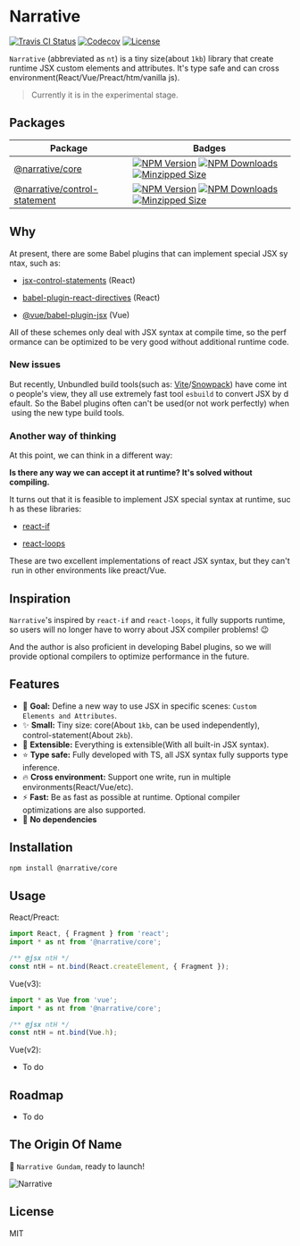 # Narrative

<p>
  <a href="https://travis-ci.org/joe-sky/narrative"><img src="https://travis-ci.org/joe-sky/narrative.svg?branch=master" alt="Travis CI Status"></a>
  <a href="https://codecov.io/gh/joe-sky/narrative"><img src="https://codecov.io/gh/joe-sky/narrative/branch/master/graph/badge.svg" alt="Codecov"></a>
  <a href="https://www.npmjs.com/package/@narrative/core"><img src="https://img.shields.io/npm/l/@narrative/core.svg" alt="License"></a>
</p>

`Narrative` (abbreviated as `nt`) is a tiny size(about `1kb`) library that create runtime JSX custom elements and attributes. It's type safe and can cross environment(React/Vue/Preact/htm/vanilla js).

> Currently it is in the experimental stage.

## Packages

| Package                                                                                                     | Badges                                                                                                                                                                                                                                                                                                                                                                                                                                                                                                                                            |
| ----------------------------------------------------------------------------------------------------------- | ------------------------------------------------------------------------------------------------------------------------------------------------------------------------------------------------------------------------------------------------------------------------------------------------------------------------------------------------------------------------------------------------------------------------------------------------------------------------------------------------------------------------------------------------- |
| [@narrative/core](https://github.com/joe-sky/narrative/tree/master/packages/core)                           | <a href="https://www.npmjs.org/package/@narrative/core"><img src="https://img.shields.io/npm/v/@narrative/core.svg" alt="NPM Version"></a> <a href="https://www.npmjs.org/package/@narrative/core"><img src="https://img.shields.io/npm/dm/@narrative/core.svg" alt="NPM Downloads"></a> <a href="https://bundlephobia.com/result?p=@narrative/core"><img src="https://img.shields.io/bundlephobia/minzip/@narrative/core.svg?style=flat" alt="Minzipped Size"></a>                                                                               |
| [@narrative/control-statement](https://github.com/joe-sky/narrative/tree/master/packages/control-statement) | <a href="https://www.npmjs.org/package/@narrative/control-statement"><img src="https://img.shields.io/npm/v/@narrative/control-statement.svg" alt="NPM Version"></a> <a href="https://www.npmjs.org/package/@narrative/control-statement"><img src="https://img.shields.io/npm/dm/@narrative/control-statement.svg" alt="NPM Downloads"></a> <a href="https://bundlephobia.com/result?p=@narrative/control-statement"><img src="https://img.shields.io/bundlephobia/minzip/@narrative/control-statement.svg?style=flat" alt="Minzipped Size"></a> |

## Why

At present, there are some Babel plugins that can implement special JSX syntax, such as:

- [jsx-control-statements](https://github.com/AlexGilleran/jsx-control-statements) (React)

- [babel-plugin-react-directives](https://github.com/peakchen90/babel-plugin-react-directives) (React)

- [@vue/babel-plugin-jsx](https://github.com/vuejs/jsx-next) (Vue)

All of these schemes only deal with JSX syntax at compile time, so the performance can be optimized to be very good without additional runtime code.

### New issues

But recently, Unbundled build tools(such as: [Vite](https://github.com/vitejs/vite)/[Snowpack](https://github.com/pikapkg/snowpack)) have come into people's view, they all use extremely fast tool `esbuild` to convert JSX by default. So the Babel plugins often can't be used(or not work perfectly) when using the new type build tools.

### Another way of thinking

At this point, we can think in a different way:

**Is there any way we can accept it at runtime? It's solved without compiling.**

It turns out that it is feasible to implement JSX special syntax at runtime, such as these libraries:

- [react-if](https://github.com/romac/react-if)

- [react-loops](https://github.com/leebyron/react-loops)

These are two excellent implementations of react JSX syntax, but they can't run in other environments like preact/Vue.

## Inspiration

`Narrative`'s inspired by `react-if` and `react-loops`, it fully supports runtime, so users will no longer have to worry about JSX compiler problems! :wink:

And the author is also proficient in developing Babel plugins, so we will provide optional compilers to optimize performance in the future.

## Features

- 🌟 **Goal:** Define a new way to use JSX in specific scenes: `Custom Elements and Attributes`.
- ✨ **Small:** Tiny size: core(About `1kb`, can be used independently), control-statement(About `2kb`).
- 💫 **Extensible:** Everything is extensible(With all built-in JSX syntax).
- ⭐ **Type safe:** Fully developed with TS, all JSX syntax fully supports type inference.
- 🔥 **Cross environment:** Support one write, run in multiple environments(React/Vue/etc).
- ⚡ **Fast:** Be as fast as possible at runtime. Optional compiler optimizations are also supported.
- 🚀 **No dependencies**

## Installation

```bash
npm install @narrative/core
```

## Usage

React/Preact:

```js
import React, { Fragment } from 'react';
import * as nt from '@narrative/core';

/** @jsx ntH */
const ntH = nt.bind(React.createElement, { Fragment });
```

Vue(v3):

```js
import * as Vue from 'vue';
import * as nt from '@narrative/core';

/** @jsx ntH */
const ntH = nt.bind(Vue.h);
```

Vue(v2):

- To do

## Roadmap

- To do

## The Origin Of Name

🤖 `Narrative Gundam`, ready to launch!

<img src="https://raw.githubusercontent.com/joe-sky/narrative/master/public/images/narrative-gundam.jpg" alt="Narrative">

## License

MIT
